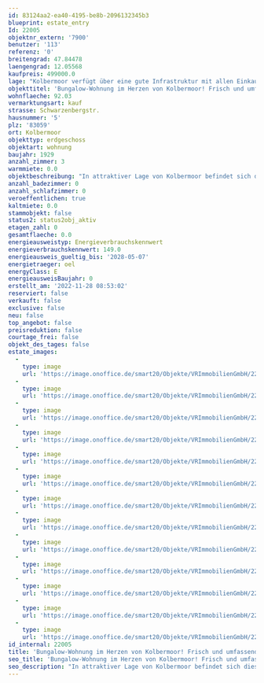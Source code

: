 ```yaml
---
id: 83124aa2-ea40-4195-be8b-2096132345b3
blueprint: estate_entry
Id: 22005
objektnr_extern: '7900'
benutzer: '113'
referenz: '0'
breitengrad: 47.84478
laengengrad: 12.05568
kaufpreis: 499000.0
lage: "Kolbermoor verfügt über eine gute Infrastruktur mit allen Einkaufsmöglichkeiten, Freibad, Ärzten, Apotheken, Banken, Cafés, Bistros und Restaurants. Die drei Einkaufszentren an der \"Alten Spinnerei\", \"Hertopark\" oder \"Rosenheimer Straße\" sowie diverse Bäcker, Metzger und weitere Geschäfte können zu Fuß oder mit dem Fahrrad in wenigen Minuten erreicht werden. Es bestehen Bus- und Bahnverbindungen in der Stadt, sowie zu den Orten in der Umgebung. Die Autobahn München-Salzburg, Auffahrten Kolbermoor/Rosenheim-West oder Bad Aibling sind jeweils in ca. 10 Autominuten erreichbar.\r\n\r\nKindergärten sowie Grund- und Mittelschulen sind vor Ort, die höher führenden Schulen in Rosenheim oder Bad Aibling sind über öffentliche Verkehrsmittel angebunden.\r\n\r\nDer Bahnhof ist in wenigen Minuten fußläufig oder mit dem Fahrrad erreichbar, hier besteht  Anbindung in Richtung Rosenheim, München, Salzburg oder Innsbruck."
objekttitel: 'Bungalow-Wohnung im Herzen von Kolbermoor! Frisch und umfassend renoviert!'
wohnflaeche: 92.03
vermarktungsart: kauf
strasse: Schwarzenbergstr.
hausnummer: '5'
plz: '83059'
ort: Kolbermoor
objekttyp: erdgeschoss
objektart: wohnung
baujahr: 1929
anzahl_zimmer: 3
warmmiete: 0.0
objektbeschreibung: "In attraktiver Lage von Kolbermoor befindet sich diese frisch renovierte 3-Zimmer Wohnung.\r\n\r\nDie Bungalow-Wohnung besticht durch einen gut durchdachten Grundriss sowie der zum Entspannen einladenden Terrasse.\r\n\r\nDoch der Reihe nach:\r\n\r\nEin geräumiger Eingangsbereich bietet alles, um Gäste gebührend zu empfangen und eine Garderobe zu stellen.\r\n\r\nDie Küche erfüllt sämtliche Voraussetzungen für ein modernes Wohnen. So haben Sie die Möglichkeit, eine Kochinsel zu installieren und zudem eine sep. kleine Speisekammer.\r\n\r\nDas Schlafzimmer bietet ausreichend Platz für Doppelbett und Schrank. \r\n\r\nDas weitere Zimmer kann von Büro/Gäste/Kinderzimmer jegliche Nutzung problemlos erfüllen.\r\n\r\nDas Badezimmer bietet mit einer Badewanne alles, um gut in den Tag zu starten. Fenster natürlich inklusive!\r\n\r\nAußergewöhnlich bei diesem Objekt ist der sehr große Kellerbereich, welcher Ihnen nochmals eine Vielzahl von Möglichkeiten bietet. Dieser ist ebenfalls frisch renoviert. Dämmung und vieles mehr wurde hier erneuert.\r\n\r\nDas monatliche Wohngeld beträgt derzeit ca. 350,- €. Darin sind ca. 35,- € Rücklagenansparung. Zudem sind ca. 157,- € für Heizung und Warmwasser im Wohngeld enthalten.\r\n\r\nDie Wohnung befindet sich in einem renovierten und dadurch modernen Zustand. Die Fußböden sind mit Echtholzparkett ausgestattet.\r\n\r\nDeckenspots spenden ein angenehmes Licht.\r\n\r\nEin Außenstellplatz für Ihr Auto ist der Wohnung fest zugewiesen.\r\n\r\nDurch die Größe des Wohnzimmers könnte man hier auch mit relativ wenig Aufwand ein viertes Zimmer schaffen.\r\n\r\nFazit: Egal ob Eigennutzung oder Kapitalanlage hier erhalten Sie eine renovierte Wohnung in attraktiver Lage von Kolbermoor.\r\n\r\nDie Möblierung im Grundriss ist beispielhaft.\r\n\r\nWir freuen uns auf Ihre Anfrage."
anzahl_badezimmer: 0
anzahl_schlafzimmer: 0
veroeffentlichen: true
kaltmiete: 0.0
stammobjekt: false
status2: status2obj_aktiv
etagen_zahl: 0
gesamtflaeche: 0.0
energieausweistyp: Energieverbrauchskennwert
energieverbrauchskennwert: 149.0
energieausweis_gueltig_bis: '2028-05-07'
energietraeger: oel
energyClass: E
energieausweisBaujahr: 0
erstellt_am: '2022-11-28 08:53:02'
reserviert: false
verkauft: false
exclusive: false
neu: false
top_angebot: false
preisreduktion: false
courtage_frei: false
objekt_des_tages: false
estate_images:
  -
    type: image
    url: 'https://image.onoffice.de/smart20/Objekte/VRImmobilienGmbH/22005/470a8e9d-956a-4a4c-b5cb-76a0b2ca4d14.jpg'
  -
    type: image
    url: 'https://image.onoffice.de/smart20/Objekte/VRImmobilienGmbH/22005/b06103dc-31ec-44ce-b21d-996ac2529a56.jpg'
  -
    type: image
    url: 'https://image.onoffice.de/smart20/Objekte/VRImmobilienGmbH/22005/ae736a20-600c-4f96-83ac-7d92fe3ec88b.jpg'
  -
    type: image
    url: 'https://image.onoffice.de/smart20/Objekte/VRImmobilienGmbH/22005/1c0e4eea-a25b-43ad-a980-b6932abe3622.jpg'
  -
    type: image
    url: 'https://image.onoffice.de/smart20/Objekte/VRImmobilienGmbH/22005/39313439-bafc-434a-b0b1-e3955ca598fd.jpg'
  -
    type: image
    url: 'https://image.onoffice.de/smart20/Objekte/VRImmobilienGmbH/22005/9d9e8b8f-71ae-4468-848a-8f23a7c600f6.jpg'
  -
    type: image
    url: 'https://image.onoffice.de/smart20/Objekte/VRImmobilienGmbH/22005/1143f072-7ad2-46b3-a7f9-b0b5791f0549.jpg'
  -
    type: image
    url: 'https://image.onoffice.de/smart20/Objekte/VRImmobilienGmbH/22005/bf8293b8-f878-4144-9bf5-c0df43b49470.jpg'
  -
    type: image
    url: 'https://image.onoffice.de/smart20/Objekte/VRImmobilienGmbH/22005/9654fe72-6d83-4e6c-b12c-e0c6a4f5fd6a.jpg'
  -
    type: image
    url: 'https://image.onoffice.de/smart20/Objekte/VRImmobilienGmbH/22005/ebeff6a7-ad7d-46b4-bcf9-e07eb7471811.jpg'
  -
    type: image
    url: 'https://image.onoffice.de/smart20/Objekte/VRImmobilienGmbH/22005/b2619b7d-fd38-41fe-9574-32c50dbb28d5.jpg'
  -
    type: image
    url: 'https://image.onoffice.de/smart20/Objekte/VRImmobilienGmbH/22005/58accca4-3799-43dd-a3f0-03fca9f46c9e.jpg'
  -
    type: image
    url: 'https://image.onoffice.de/smart20/Objekte/VRImmobilienGmbH/22005/9e6e5a17-4706-49fa-a643-9244af90436a.jpg'
id_internal: 22005
title: 'Bungalow-Wohnung im Herzen von Kolbermoor! Frisch und umfassend renoviert!'
seo_title: 'Bungalow-Wohnung im Herzen von Kolbermoor! Frisch und umfassend renoviert!'
seo_description: "In attraktiver Lage von Kolbermoor befindet sich diese frisch renovierte 3-Zimmer Wohnung.\r\n\r\nDie Bungalow-Wohnung besticht durch einen gut durchdachten Grundri"
---
```

